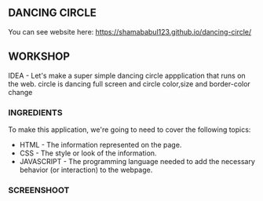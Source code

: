 DANCING CIRCLE
--------------

You can see website here: https://shamababul123.github.io/dancing-circle/

## WORKSHOP

IDEA - Let's make a super simple dancing circle appplication that runs on the web. circle is dancing full screen and circle color,size and border-color change

### INGREDIENTS

To make this application, we're going to need to cover the following topics:
  * HTML - The information represented on the page.
  * CSS - The style or look of the information.
  * JAVASCRIPT - The programming language needed to add the necessary behavior (or interaction) to the webpage.

### SCREENSHOOT

